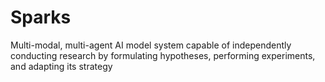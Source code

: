# Sparks
Multi-modal, multi-agent AI model system capable of independently conducting research by formulating hypotheses, performing experiments, and adapting its strategy
